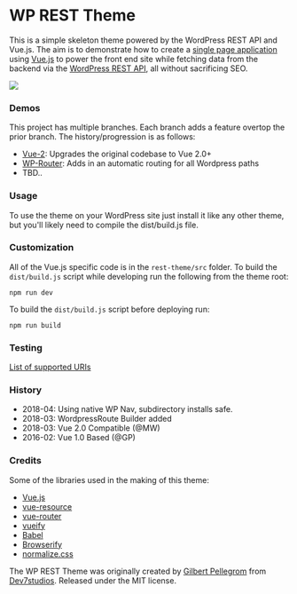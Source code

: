# WP REST Theme

This is a simple skeleton theme powered by the WordPress REST API and Vue.js. The aim is to
demonstrate how to create a [single page application](https://en.wikipedia.org/wiki/Single-page_application) using
[Vue.js](http://vuejs.org) to power the front end site while fetching data from the backend via the
[WordPress REST API](http://v2.wp-api.org), all without sacrificing SEO.

![](https://cloud.githubusercontent.com/assets/203882/12955214/ec10e59c-d019-11e5-9c15-403c1ba76ce9.gif)

### Demos

This project has multiple branches. Each branch adds a feature overtop the prior branch. The history/progression is as follows:

* [Vue-2](http://github.mwallace.info/vue-2/): Upgrades the original codebase to Vue 2.0+
* [WP-Router](http://github.mwallace.info/wp-router/): Adds in an automatic routing for all Wordpress paths
* TBD..

### Usage

To use the theme on your WordPress site just install it like any other theme, but you'll likely need to compile the dist/build.js file.

### Customization

All of the Vue.js specific code is in the `rest-theme/src` folder. To build the `dist/build.js` script while
developing run the following from the theme root:

```
npm run dev
```

To build the `dist/build.js` script before deploying run:

```
npm run build
```

### Testing
[List of supported URIs](docs/TESTING.md)

### History
* 2018-04: Using native WP Nav, subdirectory installs safe.
* 2018-03: WordpressRoute Builder added
* 2018-03: Vue 2.0 Compatible (@MW)
* 2016-02: Vue 1.0 Based (@GP)

### Credits

Some of the libraries used in the making of this theme:

* [Vue.js](http://vuejs.org)
* [vue-resource](https://github.com/vuejs/vue-resource)
* [vue-router](https://github.com/vuejs/vue-router)
* [vueify](https://github.com/vuejs/vueify)
* [Babel](https://babeljs.io)
* [Browserify](http://browserify.org)
* [normalize.css](https://necolas.github.io/normalize.css)

The WP REST Theme was originally created by [Gilbert Pellegrom](http://gilbert.pellegrom.me) from
[Dev7studios](http://dev7studios.com). Released under the MIT license.
